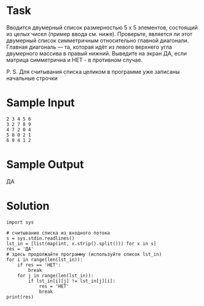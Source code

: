 # Task
Вводится двумерный список размерностью 5 х 5 элементов, состоящий из целых чисел (пример ввода см. ниже). Проверьте, является ли этот двумерный список симметричным относительно главной диагонали. Главная диагональ — та, которая идёт из левого верхнего угла двумерного массива в правый нижний. Выведите на экран ДА, если матрица симметрична и НЕТ - в противном случае.

P. S. Для считывания списка целиком в программе уже записаны начальные строчки

# Sample Input
```
2 3 4 5 6
3 2 7 8 9
4 7 2 0 4
5 8 0 2 1
6 9 4 1 2
```
# Sample Output
ДА

# Solution

```
import sys

# считывание списка из входного потока
s = sys.stdin.readlines()
lst_in = [list(map(int, x.strip().split())) for x in s]
res = 'ДА'
# здесь продолжайте программу (используйте список lst_in)
for i in range(len(lst_in)):
	if res == 'НЕТ':
		break
	for j in range(len(lst_in)):
		if lst_in[i][j] != lst_in[j][i]:
			res = 'НЕТ'
			break
print(res)
```